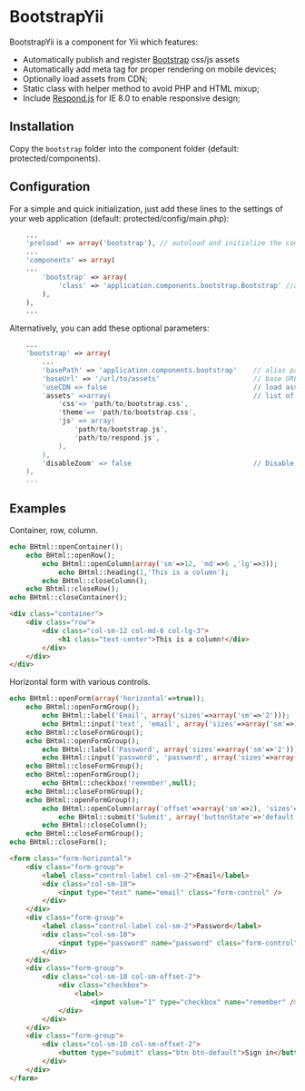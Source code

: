BootstrapYii
============

BootstrapYii is a component for Yii which features:
* Automatically publish and register [Bootstrap](https://getbootstrap.com/) css/js assets
* Automatically add meta tag for proper rendering on mobile devices;
* Optionally load assets from CDN;
* Static class with helper method to avoid PHP and HTML mixup;
* Include [Respond.js](https://github.com/scottjehl/Respond) for IE 8.0 to enable responsive design;

Installation
------------
Copy the `bootstrap` folder into the component folder (default: protected/components).

Configuration
---------------
For a simple and quick initialization, just add these lines to the settings of your web application (default: protected/config/main.php):
````php
	...
	'preload' => array('bootstrap'), // autoload and initialize the component
  	...
  	'components' => array(
	...
		'bootstrap' => array(
			'class' => 'application.components.bootstrap.Bootstrap' //alias path to the class file Bootstrap.php (required)
		),
	),
	...
````
Alternatively, you can add these optional parameters:
````php
	...
    'bootstrap' => array(
	    ...
        'basePath' => 'application.components.bootstrap'    // alias path for folder of the component
        'baseUrl' => '/url/to/assets'                       // base URL for the assets, if you use this "basePath" will be ignored
        'useCDN => false                                    // load assets from cdn
        'assets' =>array(                                   // list of assets path
	        'css'=> 'path/to/bootstrap.css',
	        'theme'=> 'path/to/bootstrap.css',
            'js' => array(
                'path/to/bootstrap.js',
                'path/to/respond.js',
            ),
        ),
        'disableZoom' => false                              // Disable zoom capabilities for mobile devices
    ),
	...
````

Examples
--------
Container, row, column.
````php
echo BHtml::openContainer();
    echo BHtml::openRow();
        echo BHtml::openColumn(array('sm'=>12, 'md'=>6 ,'lg'=>3));
            echo BHtml::heading(1,'This is a column');
        echo BHtml::closeColumn();
    echo Bhtml::closeRow();
echo BHtml::closeContainer();
````
````html
<div class="container">
    <div class="row">
        <div class="col-sm-12 col-md-6 col-lg-3">
            <h1 class="text-center">This is a column!</div>
        </div>
    </div>
</div>
````
Horizontal form with various controls.
````php
echo BHtml::openForm(array('horizontal'=>true));
    echo BHtml::openFormGroup();
        echo BHtml::label('Email', array('sizes'=>array('sm'=>'2')));
        echo BHtml::input('text', 'email', array('sizes'=>array('sm'=>10)));
    echo BHtml::closeFormGroup();
    echo BHtml::openFormGroup();
        echo BHtml::label('Password', array('sizes'=>array('sm'=>'2')));
        echo BHtml::input('password', 'password', array('sizes'=>array('sm'=>10)));
    echo BHtml::closeFormGroup();
    echo BHtml::openFormGroup();
        echo BHtml::checkbox('remember',null);
    echo BHtml::closeFormGroup();
    echo BHtml::openFormGroup();
        echo BHtml::openColumn(array('offset'=>array('sm'=>2), 'sizes'=>array('sm'=>10)));
            echo BHtml::submit('Submit', array('buttonState'=>'default'));
        echo BHtml::closeColumn();
    echo BHtml::closeFormGroup();
echo BHtml::closeForm();
````
````html
<form class="form-horizontal">
    <div class="form-group">
        <label class="control-label col-sm-2">Email</label>
        <div class="col-sm-10">
            <input type="text" name="email" class="form-control" />
        </div>
    </div>
    <div class="form-group">
        <label class="control-label col-sm-2">Password</label>
        <div class="col-sm-10">
            <input type="password" name="password" class="form-control" />
        </div>
    </div>
    <div class="form-group">
        <div class="col-sm-10 col-sm-offset-2">
            <div class="checkbox">
                <label>
                    <input value="1" type="checkbox" name="remember" />Remember me</label>
            </div>
        </div>
    </div>
    <div class="form-group">
        <div class="col-sm-10 col-sm-offset-2">
            <button type="submit" class="btn btn-default">Sign in</button>
        </div>
    </div>
</form>
````
